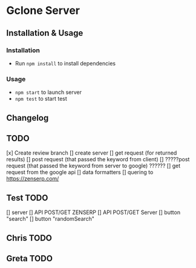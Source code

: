 # Gclone Server

## Installation & Usage

### Installation
* Run ```npm install``` to install dependencies

### Usage
* ```npm start``` to launch server
* ```npm test``` to start test

## Changelog 


## TODO
[x] Create review branch
[] create server
[] get request  (for returned results)
[] post request (that passed the keyword from client)
[] ?????post request (that passed the keyword from server to google) ?????? 
[] get request from the google api
[] data formatters
[] quering to  https://zenserp.com/


## Test TODO 
[] server
[] API POST/GET ZENSERP
[] API POST/GET Server
[] button "search" 
[] button "randomSearch"




## Chris TODO

## Greta TODO





